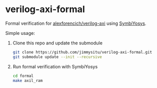 # verilog-axi-formal

Formal verification for [alexforencich/verilog-axi](https://github.com/alexforencich/verilog-axi) using [SymbiYosys](https://github.com/YosysHQ/SymbiYosys).

Simple usage:

1. Clone this repo and update the submodule

   ```bash
   git clone https://github.com/jimmysitu/verilog-axi-formal.git
   git submodule update --init --recursive
   ```
2. Run formal verification with SymbiYosys
   ```bash
   cd formal
   make axil_ram
   ```





